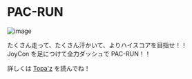 # PAC-RUN

![image](https://github.com/hirokiwa/ekmek/assets/89170014/a10caa6d-f26e-4cf6-97c2-7d5f527eaa50)

たくさん走って、たくさん汗かいて、よりハイスコアを目指せ！！<br>
JoyCon を足につけて全力ダッシュで PAC-RUN！！


詳しくは [Topa'z](https://topaz.dev/projects/0e1249d8c235864d0949) を読んでね！
